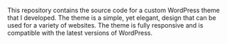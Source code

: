 This repository contains the source code for a custom WordPress theme that I developed. The theme is a simple, yet elegant, design that can be used for a variety of websites. The theme is fully responsive and is compatible with the latest versions of WordPress.
